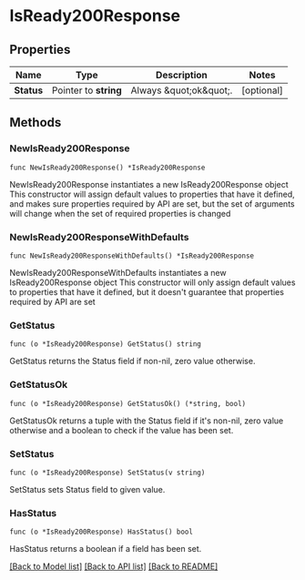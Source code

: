 # IsReady200Response

## Properties

Name | Type | Description | Notes
------------ | ------------- | ------------- | -------------
**Status** | Pointer to **string** | Always \&quot;ok\&quot;. | [optional] 

## Methods

### NewIsReady200Response

`func NewIsReady200Response() *IsReady200Response`

NewIsReady200Response instantiates a new IsReady200Response object
This constructor will assign default values to properties that have it defined,
and makes sure properties required by API are set, but the set of arguments
will change when the set of required properties is changed

### NewIsReady200ResponseWithDefaults

`func NewIsReady200ResponseWithDefaults() *IsReady200Response`

NewIsReady200ResponseWithDefaults instantiates a new IsReady200Response object
This constructor will only assign default values to properties that have it defined,
but it doesn't guarantee that properties required by API are set

### GetStatus

`func (o *IsReady200Response) GetStatus() string`

GetStatus returns the Status field if non-nil, zero value otherwise.

### GetStatusOk

`func (o *IsReady200Response) GetStatusOk() (*string, bool)`

GetStatusOk returns a tuple with the Status field if it's non-nil, zero value otherwise
and a boolean to check if the value has been set.

### SetStatus

`func (o *IsReady200Response) SetStatus(v string)`

SetStatus sets Status field to given value.

### HasStatus

`func (o *IsReady200Response) HasStatus() bool`

HasStatus returns a boolean if a field has been set.


[[Back to Model list]](../README.md#documentation-for-models) [[Back to API list]](../README.md#documentation-for-api-endpoints) [[Back to README]](../README.md)


